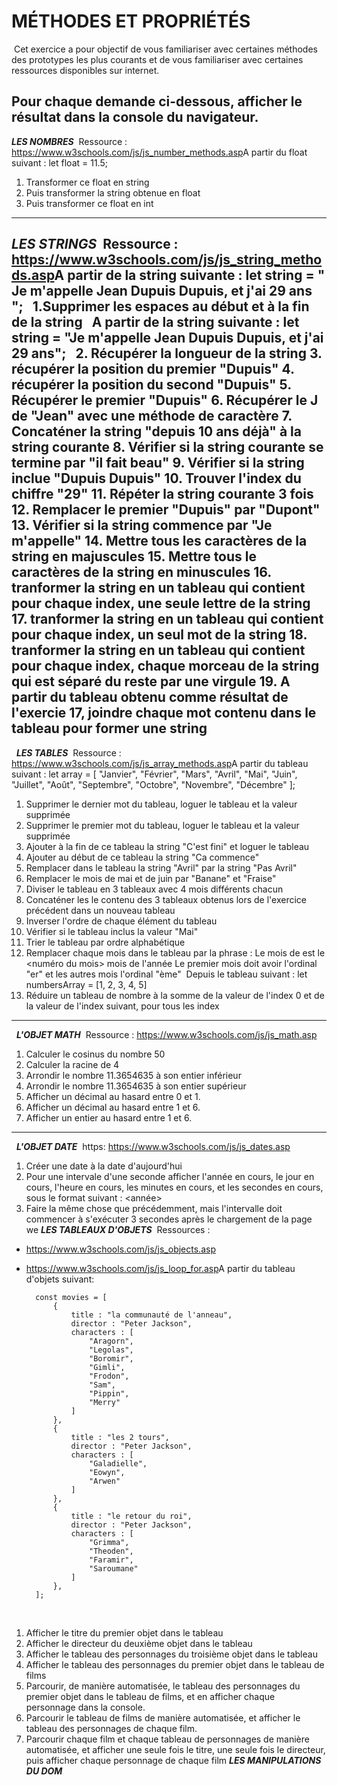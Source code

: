 # **MÉTHODES ET PROPRIÉTÉS**
​
    Cet exercice a pour objectif de vous familiariser avec certaines méthodes des prototypes les plus courants et de vous familiariser avec certaines ressources disponibles sur internet.
    
​
    Pour chaque demande ci-dessous, afficher le résultat dans la console du navigateur.
---
***LES NOMBRES***
​
Ressource : https://www.w3schools.com/js/js_number_methods.asp
​
​
​
    A partir du float suivant : let float = 11.5;
​
1. Transformer ce float en string
2. Puis transformer la string obtenue en float
3. Puis transformer ce float en int
---
***LES STRINGS***
​
Ressource : https://www.w3schools.com/js/js_string_methods.asp
​
​
    A partir de la string suivante :
    let string = "         Je m'appelle Jean Dupuis Dupuis, et j'ai 29 ans       ";
​
​
1.Supprimer les espaces au début et à la fin de la string
​
​
    A partir de la string suivante :
    let string = "Je m'appelle Jean Dupuis Dupuis, et j'ai 29 ans";
​
​
2. Récupérer la longueur de la string
3. récupérer la position du premier "Dupuis"
4. récupérer la position du second "Dupuis"
5. Récupérer le premier "Dupuis"
6. Récupérer le J de "Jean" avec une méthode de caractère
7. Concaténer la string "depuis 10 ans déjà" à la string courante
8. Vérifier si la string courante se termine par "il fait beau"
9. Vérifier si la string inclue "Dupuis Dupuis"
10. Trouver l'index du chiffre "29"
11. Répéter la string courante 3 fois
12. Remplacer le premier "Dupuis" par "Dupont"
13. Vérifier si la string commence par "Je m'appelle"
14. Mettre tous les caractères de la string en majuscules
15. Mettre tous le caractères de la string en minuscules
16. tranformer la string en un tableau qui contient pour chaque index, une seule lettre de la string
17. tranformer la string en un tableau qui contient pour chaque index, un seul mot de la string
18. tranformer la string en un tableau qui contient pour chaque index, chaque morceau de la string qui est séparé du reste par une virgule
19. A partir du tableau obtenu comme résultat de l'exercie 17, joindre chaque mot contenu dans le tableau pour former une string
​
​
---
​
​
***LES TABLES***
​
Ressource : https://www.w3schools.com/js/js_array_methods.asp
​
    A partir du tableau suivant :
    let array = [
        "Janvier", "Février", "Mars", "Avril", "Mai", "Juin", "Juillet", "Août", "Septembre", "Octobre", "Novembre", "Décembre"
    ];
​
1. Supprimer le dernier mot du tableau, loguer le tableau et la valeur supprimée
2. Supprimer le premier mot du tableau, loguer le tableau et la valeur supprimée
3. Ajouter à la fin de ce tableau la string "C'est fini" et loguer le tableau
4. Ajouter au début de ce tableau la string "Ca commence"
5. Remplacer dans le tableau la string "Avril" par la string "Pas Avril"
6. Remplacer le mois de mai et de juin par "Banane" et "Fraise"
7. Diviser le tableau en 3 tableaux avec 4 mois différents chacun
8. Concaténer les le contenu des 3 tableaux obtenus lors de l'exercice précédent dans un nouveau tableau
9. Inverser l'ordre de chaque élément du tableau
10. Vérifier si le tableau inclus la valeur "Mai"
11. Trier le tableau par ordre alphabétique
12. Remplacer chaque mois dans le tableau par la phrase :
Le mois de <Nom du mois> est le <numéro du mois> <ordinal> mois de l'année
Le premier mois doit avoir l'ordinal "er" et les autres mois l'ordinal "ème"
​
Depuis le tableau suivant :
let numbersArray = [1, 2, 3, 4, 5]
1. Réduire un tableau de nombre à la somme de la valeur de l'index 0 et de la valeur de l'index suivant, pour tous les index
---
​
​
***L'OBJET MATH***
​
Ressource : https://www.w3schools.com/js/js_math.asp
​
1. Calculer le cosinus du nombre 50
2. Calculer la racine de 4
3. Arrondir le nombre 11.3654635 à son entier inférieur
4. Arrondir le nombre 11.3654635 à son entier supérieur
5. Afficher un décimal au hasard entre 0 et 1.
5. Afficher un décimal au hasard entre 1 et 6.
6. Afficher un entier au hasard entre 1 et 6.
​
​
​
---
​
​
***L'OBJET DATE***
​
https: https://www.w3schools.com/js/js_dates.asp
​
1. Créer une date à la date d'aujourd'hui
​
2. Pour une intervale  d'une seconde
afficher l'année en cours,
le jour en cours,
l'heure en cours,
les minutes en cours,
et les secondes en cours,
sous le format suivant :
<année> <jour> <heure> <minute> <seconde> 
​
3. Faire la même chose que précédemment, mais l'intervalle doit commencer à s'exécuter 3 secondes après le chargement de la page we
​
***LES TABLEAUX D'OBJETS***
​
Ressources :
* https://www.w3schools.com/js/js_objects.asp
* https://www.w3schools.com/js/js_loop_for.asp
​
​
        A partir du tableau d'objets suivant:
        
        const movies = [
            {
                title : "la communauté de l'anneau",
                director : "Peter Jackson",
                characters : [
                    "Aragorn",
                    "Legolas",
                    "Boromir",
                    "Gimli",
                    "Frodon",
                    "Sam",
                    "Pippin",
                    "Merry"
                ]
            },
            {
                title : "les 2 tours",
                director : "Peter Jackson",
                characters : [
                    "Galadielle",
                    "Eowyn",
                    "Arwen" 
                ]
            },
            {
                title : "le retour du roi",
                director : "Peter Jackson",
                characters : [
                    "Grimma",
                    "Theoden",
                    "Faramir",
                    "Saroumane"
                ]
            },
        ];
​
 1. Afficher le titre du premier objet dans le tableau
 2. Afficher le directeur du deuxième objet dans le tableau
 3. Afficher le tableau des personnages du troisième objet dans le tableau
 4. Afficher le tableau des personnages du premier objet dans le tableau de films
 5. Parcourir, de manière automatisée, le tableau des personnages
 du premier objet dans le tableau de films,
 et en afficher chaque personnage dans la console.
 6. Parcourir le tableau de films de manière automatisée,
 et afficher le tableau des personnages de chaque film.
 7. Parcourir chaque  film et chaque tableau de personnages de manière automatisée,
 et afficher une seule fois le titre, une seule fois le directeur,
 puis afficher chaque personnage de chaque film 
​
***LES MANIPULATIONS DU DOM***